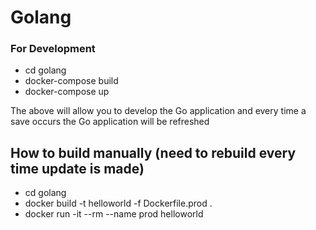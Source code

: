 # Golang

### For Development

- cd golang
- docker-compose build
- docker-compose up

The above will allow you to develop the Go application and every time a save occurs the Go application will be refreshed

## How to build manually (need to rebuild every time update is made)

- cd golang
- docker build -t helloworld -f Dockerfile.prod .
- docker run -it --rm --name prod helloworld
